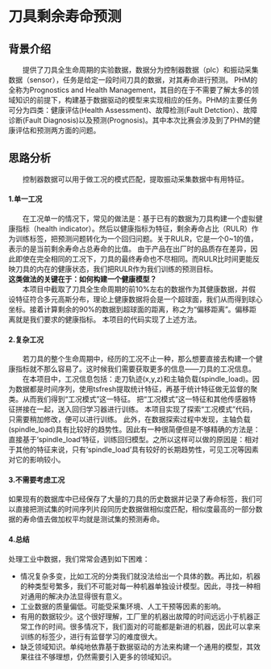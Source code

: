 # 刀具剩余寿命预测
## 背景介绍 ##
　　提供了刀具全生命周期的实验数据，数据分为控制器数据（plc）和振动采集数据（sensor），任务是给定一段时间刀具的数据，对其寿命进行预测。
PHM的全称为Prognostics and Health Management，其目的在于不需要了解太多的领域知识的前提下，构建基于数据驱动的模型来实现相应的任务。PHM的主要任务可分为四类：健康评估(Health Assessment)、故障检测(Fault Detction）、故障诊断(Fault Diagnosis)以及预测(Prognosis)。其中本次比赛会涉及到了PHM的健康评估和预测两方面的问题。

## 思路分析 ##
　　控制器数据可以用于做工况的模式匹配，提取振动采集数据中有用特征。

#### 1.单一工况
 　　在工况单一的情况下，常见的做法是：基于已有的数据为刀具构建一个虚拟健康指标（health indicator）。然后以健康指标为特征，剩余寿命占比（RULR）作为训练标签，把预测问题转化为一个回归问题。关于RULR，它是一个0~1的值，表示的是当前剩余寿命占总寿命的比值。
     由于产品在出厂时的品质存在差异，因此即使在完全相同的工况下，刀具的最终寿命也不尽相同。而RULR比时间更能反映刀具的内在的健康状态，我们把RULR作为我们训练的预测目标。  
   **这类做法的关键在于：如何构建一个健康模型？**  
　　本项目中截取了刀具全生命周期的前10%左右的数据作为其健康数据，并假设特征符合多元高斯分布，理论上健康数据将会是一个超球面，我们从而得到球心坐标。接着计算剩余的90%的数据到超球面的距离，称之为“偏移距离”。偏移距离就是我们要求的健康指标。
本项目的代码实现了上述方法。

#### 2.复杂工况
　　若刀具的整个生命周期中，经历的工况不止一种，那么想要直接去构建一个健康指标就不那么容易了。这时候我们需要获取更多的信息——刀具的工况信息。
　　在本项目中，工况信息包括：走刀轨迹(x,y,z)和主轴负载(spindle_load)。因为数据都是时间序列，使用tsfresh提取统计特征，再基于统计特征做无监督的聚类。从而我们得到“工况模式”这一特征。
把“工况模式”这一特征和其他传感器特征拼接在一起，送入回归学习器进行训练。
本项目实现了探索“工况模式”代码，只需要稍加修改，便可以进行训练。
此外，在数据探索过程中发现，主轴负载(spindle_load)具有比较好的趋势性。因此有一种很简便但是不够精确的方法是：直接基于‘spindle_load’特征，训练回归模型。之所以这样可以做的原因是：相对于其他的特征来说，只有‘spindle_load’具有较好的长期趋势性，可见工况等因素对它的影响较小。  
 
#### 3.不需要考虑工况
如果现有的数据库中已经保存了大量的刀具的历史数据并记录了寿命标签，我们可以直接把测试集的时间序列片段同历史数据做相似度匹配，相似度最高的一部分数据的寿命值去做加权平均就是测试集的预测寿命。

#### 4.总结
处理工业中数据，我们常常会遇到如下困难：

 - 情况复杂多变，比如工况的分类我们就没法给出一个具体的数。再比如，机器的种类型号繁多，我们不可能对每一种机器单独设计模型。因此，寻找一种相对通用的解决办法显得很有意义。
 - 工业数据的质量偏低。可能受采集环境、人工干预等因素的影响。
 - 有用的数据较少。这个很好理解，工厂里的机器出故障的时间远远小于机器正常工作的时间。很多情况下，我们面对的可能都是新进的机器，因此可以拿来训练的标签少，进行有监督学习的难度很大。
 - 缺乏领域知识。单纯地依靠基于数据驱动的方法来构建一个通用的模型，其效果往往不够理想，仍然需要引入更多的领域知识。
 
 


